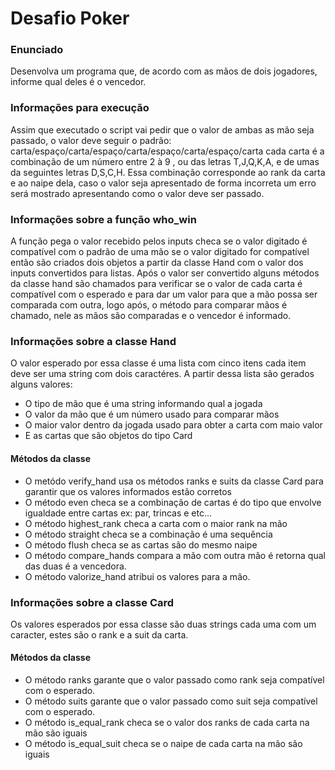 # Desafio Poker

### Enunciado

Desenvolva um programa que, de acordo com as mãos de dois jogadores, informe qual deles é o vencedor.

### Informações para execução

Assim que executado o script vai pedir que o valor de ambas as mão seja passado, o valor deve seguir o padrão:
carta/espaço/carta/espaço/carta/espaço/carta/espaço/carta
cada carta é a combinação de um número entre 2 à 9 , ou das letras T,J,Q,K,A, e de umas da seguintes letras D,S,C,H.
Essa combinação corresponde ao rank da carta e ao naipe dela,
caso o valor seja apresentado de forma incorreta um erro será mostrado apresentando como o valor deve ser passado.

### Informações sobre a função who_win

A função pega o valor recebido pelos inputs checa se o valor digitado é compatível com o padrão de uma mão se o valor digitado for compatível então são criados dois objetos a partir da classe Hand com o valor dos inputs convertidos para listas. Após o valor ser convertido alguns métodos da classe hand são chamados para verificar se o valor de cada
carta é compatível com o esperado e para dar um valor para que a mão possa ser comparada com outra, logo após, o método
para comparar mãos é chamado, nele as mãos são comparadas
e o vencedor é informado.

### Informações sobre a classe Hand

O valor esperado por essa classe é uma lista com cinco itens
cada item deve ser uma string com dois caractéres. A partir
dessa lista são gerados alguns valores:

- O tipo de mão que é uma string informando qual a jogada
- O valor da mão que é um número usado para comparar mãos
- O maior valor dentro da jogada usado para obter a carta com maio valor
- E as cartas que são objetos do tipo Card

#### Métodos da classe

- O metódo verify_hand usa os métodos ranks e suits da classe
  Card para garantir que os valores informados estão corretos
- O método even checa se a combinação de cartas é do tipo que
  envolve igualdade entre cartas ex: par, trincas e etc...
- O método highest_rank checa a carta com o maior rank na mão
- O método straight checa se a combinação é uma sequência
- O método flush checa se as cartas são do mesmo naipe
- O método compare_hands compara a mão com outra mão é retorna qual das duas é a vencedora.
- O método valorize_hand atribui os valores para a mão.

### Informações sobre a classe Card

Os valores esperados por essa classe são duas strings cada
uma com um caracter, estes são o rank e a suit da carta.

#### Métodos da classe

- O método ranks garante que o valor passado como rank seja compatível com o esperado.
- O método suits garante que o valor passado como suit seja compatível com o esperado.
- O método is_equal_rank checa se o valor dos ranks de cada carta na mão são iguais
- O método is_equal_suit checa se o naipe de cada carta na mão são iguais
